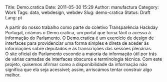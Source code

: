 Title: Demo.cratica
Date: 2011-05-30 15:29
Author: manufactura
Category: Work
Tags: data, webdesign, webdev
Slug: demo-cratica
Status: Draft
Lang: pt

A partir do nosso trabalho como parte do coletivo Transparência Hackday Portugal, 
criámos o Demo.cratica, um portal que torna fácil o acesso à informação do
Parlamento. O Demo.cratica é um exercício de design de interfaces para
providenciar uma forma simples e direta de aceder às informações sobre
deputados e às transcrições das sessões plenárias.  
O site oficial do Parlamento esconde a maioria da informação útil por
trás de várias camadas de interfaces obscuros e terminologia técnica.
Com este projeto, quisemos afirmar como a disponibilidade da informação
não significa que ela seja acessível; assim, arriscámos tentar construir
algo melhor.

